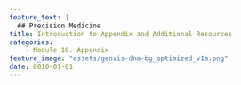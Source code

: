 ```yaml
---
feature_text: |
  ## Precision Medicine
title: Introduction to Appendix and Additional Resources
categories:
    - Module 10. Appendix
feature_image: "assets/genvis-dna-bg_optimized_v1a.png"
date: 0010-01-01
---
```

